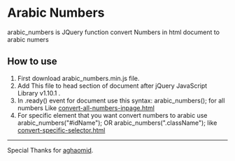 # Arabic Numbers
arabic_numbers is JQuery function convert Numbers in html document to arabic numers

How to use
----------

1. First download arabic_numbers.min.js file.
2. Add This file to head section of document after jQuery JavaScript Library v1.10.1 .
3. In .ready() event for document use this syntax: arabic_numbers(); for all numbers Like [convert-all-numbers-inpage.html](https://github.com/hoodasaad/arabic_numbers/blob/master/convert-all-numbers-inpage.html)
4. For specific element that you want convert numbers to arabic use arabic_numbers("#idName"); OR  arabic_numbers(".className"); like [convert-specific-selector.html](https://github.com/hoodasaad/arabic_numbers/blob/master/convert-specific-selector.html)

----------
Special Thanks for [aghaomid](https://github.com/aghaomid/persianumber).

